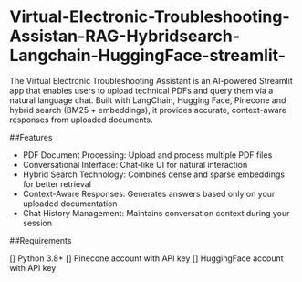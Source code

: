 # Virtual-Electronic-Troubleshooting-Assistan-RAG-Hybridsearch-Langchain-HuggingFace-streamlit-
The Virtual Electronic Troubleshooting Assistant is an AI-powered Streamlit app that enables users to upload technical PDFs and query them via a natural language chat. Built with LangChain, Hugging Face, Pinecone and hybrid search (BM25 + embeddings), it provides accurate, context-aware responses from uploaded documents.

##Features

* PDF Document Processing: Upload and process multiple PDF files
* Conversational Interface: Chat-like UI for natural interaction
* Hybrid Search Technology: Combines dense and sparse embeddings for better retrieval
* Context-Aware Responses: Generates answers based only on your uploaded documentation
* Chat History Management: Maintains conversation context during your session

##Requirements

[] Python 3.8+
[] Pinecone account with API key
[] HuggingFace account with API key
